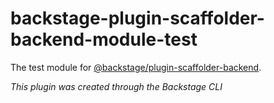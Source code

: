 # backstage-plugin-scaffolder-backend-module-test

The test module for [@backstage/plugin-scaffolder-backend](https://www.npmjs.com/package/@backstage/plugin-scaffolder-backend).

_This plugin was created through the Backstage CLI_
